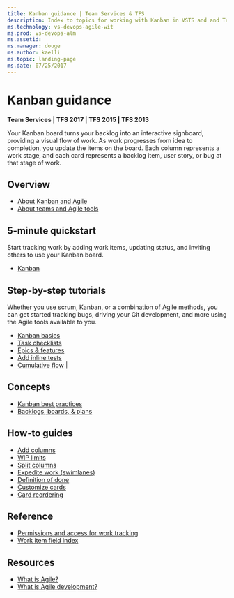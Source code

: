 ```yaml
---
title: Kanban guidance | Team Services & TFS
description: Index to topics for working with Kanban in VSTS and and Team Foundation Server (TFS)  
ms.technology: vs-devops-agile-wit
ms.prod: vs-devops-alm
ms.assetid:  
ms.manager: douge
ms.author: kaelli
ms.topic: landing-page 
ms.date: 07/25/2017
---
```


# Kanban guidance 

<b>Team Services | TFS 2017 | TFS 2015 | TFS 2013</b> 

Your Kanban board turns your backlog into an interactive signboard, providing a visual flow of work. As work progresses from idea to completion, you update the items on the board. Each column represents a work stage, and each card represents a backlog item, user story, or bug at that stage of work.  

## Overview  
- [About Kanban and Agile](../../concepts/kanban-agile.md) 
- [About teams and Agile tools](../about-teams-and-settings.md)  
 

## 5-minute quickstart  

Start tracking work by adding work items, updating status, and inviting others to use your Kanban board.  

- [Kanban](kanban-quickstart.md)  

## Step-by-step tutorials

Whether you use scrum, Kanban, or a combination of Agile methods, you can get started tracking bugs, driving your Git development, and more using the Agile tools available to you. 

- [Kanban basics](kanban-basics.md)
- [Task checklists](add-task-checklists.md)
- [Epics & features](kanban-epics-features-stories.md)
- [Add inline tests](/add-run-update-tests.md)
- [Cumulative flow](../../report/guidance/cumulative-flow.md)  |

## Concepts 
      
- [Kanban best practices](../concepts/best-practices-kanban.md)    
- [Backlogs, boards, & plans](../backlogs-boards-plans.md)   


## How-to guides

- [Add columns](add-columns.md)  
- [WIP limits](wip-limits.md)  
- [Split columns](split-columns.md)  
- [Expedite work (swimlanes)](expedite-work.md)  
- [Definition of done](definition-of-done.md)  
- [Customize cards](../customize/customize-cards.md)  
- [Card reordering](../customize/reorder-cards.md)  

## Reference   
- [Permissions and access for work tracking](../permissions-access-work-tracking.md) 
- [Work item field index](../guidance/work-item-field.md)    
 
  
## Resources 
- [What is Agile?](https://www.visualstudio.com/learn/what-is-agile/)  
- [What is Agile development?](https://www.visualstudio.com/learn/what-is-agile-development/)  


<!--- 
Add Q&A about Can I add another Kanban board? 
--> 